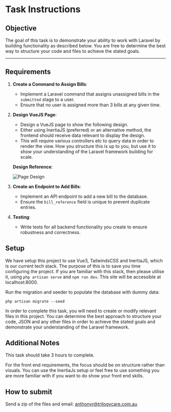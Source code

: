 # **Task Instructions**

## **Objective**
The goal of this task is to demonstrate your ability to work with Laravel by building functionality as described below. You are free to determine the best way to structure your code and files to achieve the stated goals.

---

## **Requirements**

1. **Create a Command to Assign Bills**:
   - Implement a Laravel command that assigns unassigned bills in the `submitted` stage to a user.
   - Ensure that no user is assigned more than 3 bills at any given time.

2. **Design VueJS Page**:
   - Design a VueJS page to show the following design.
   - Either using InertiaJS (preferred) or an alternative method, the frontend should receive data relevant to display the design.
   - This will require various controllers etc to query data in order to render the view. How you structure this is up to you, but use it to show your understanding of the Laravel framework building for scale.

   **Design Reference**:

   ![Page Design](https://trilogy-care-public-hosted.s3.ap-southeast-2.amazonaws.com/other/design.png)

3. **Create an Endpoint to Add Bills**:
   - Implement an API endpoint to add a new bill to the database.
   - Ensure the `bill_reference` field is unique to prevent duplicate entries.

4. **Testing**:
   - Write tests for all backend functionality you create to ensure robustness and correctness.


## **Setup**
We have setup this project to use Vue3, TailwindsCSS and InertiaJS, which is our current tech stack. The purpose of this is to save you time configuring the project. If you are familiar with this stack, then please utilise it, using ```php artisan serve``` and ```npm run dev```. This site will be accessible at localhost:8000.


Run the migration and seeder to populate the database with dummy data: 

```
php artisan migrate --seed
```

In order to complete this task, you will need to create or modify relevant files in this project. You can determine the best approach to structure your code, JSON and any other files in order to achieve the stated goals and demonstrate your understanding of the Laravel framework.

## **Additional Notes**

This task should take 3 hours to complete.

For the front end requirements, the focus should be on structure rather than visuals. You can use the InertiaJs setup or  feel free to use something you are more familiar with if you want to do show your front end skills.

## **How to submit**

Send a zip of the files and email: anthonyr@trilogycare.com.au


